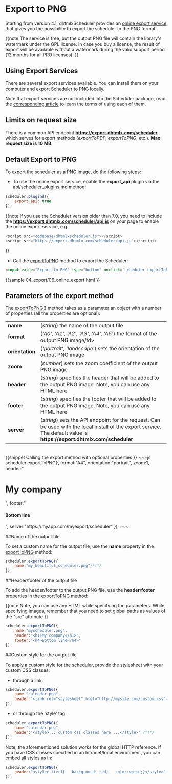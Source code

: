 Export to PNG
===========================

Starting from version 4.1, dhtmlxScheduler provides an [online export service](png.md#defaultexporttopng)
that gives you the possibility to export the scheduler to the PNG format. 

{{note
The service is free, but the output PNG file will contain the library's watermark under the GPL license. In case you buy a license, the result of export will be available without a watermark
during the valid support period (12 months for all PRO licenses).
}}

Using Export Services
-----------------------

There are several export services available. You can install them on your computer and export Scheduler to PNG locally.

Note that export services are not included into the Scheduler package, 
read the [corresponding article](https://dhtmlx.com/docs/products/dhtmlxScheduler/export.shtml) to learn the terms of using each of them.

Limits on request size
--------------------

There is a common API endpoint **https://export.dhtmlx.com/scheduler** which serves for export methods (*exportToPDF*, *exportToPNG*, etc.). **Max request size is 10 MB**.


Default Export to PNG
----------------------

To export the scheduler as a PNG image, do the following steps:

- To use the online export service, enable the <b>export_api</b> plugin via the api/scheduler_plugins.md method:

~~~js
scheduler.plugins({
  	export_api: true
});
~~~

{{note If you use the Scheduler version older than 7.0, you need to include the **https://export.dhtmlx.com/scheduler/api.js** on your page to enable the online export service, e.g.:

~~~js
<script src="codebase/dhtmlxscheduler.js"></script>
<script src="https://export.dhtmlx.com/scheduler/api.js"></script>
~~~
}}

- Call the <a href="#parametersoftheexportmethods">exportToPNG</a> method to export the Scheduler: 

~~~html
<input value="Export to PNG" type="button" onclick='scheduler.exportToPNG()'>/*!*/

~~~

{{sample
04_export/06_online_export.html
}}

Parameters of the export method
----------------------------------------------------------

The [exportToPNG()](api/scheduler_exporttopng.md) method takes as a parameter an object with a number of properties (all the properties are optional):

<table class="webixdoc_links">
	<tbody>
    	<tr>
			<td class="webixdoc_links0"><b>name</b></td>
			<td>(<i>string</i>) the name of the output file</td>
		</tr>
       <tr>
			<td class="webixdoc_links0"><b>format</b></td>
			<td>(<i>'A0', 'A1', 'A2', 'A3', 'A4', 'A5'</i>) the format of the output PNG image/td>
		</tr>
        <tr>
			<td class="webixdoc_links0"><b>orientation</b></td>
			<td>(<i>'portrait', 'landscape'</i>) sets the orientation of the output PNG image</td>
		</tr>        
        <tr>
			<td class="webixdoc_links0"><b>zoom</b></td>
			<td>(<i>number</i>) sets the zoom coefficient of the output PNG image</td>
		</tr>
        <tr>
			<td class="webixdoc_links0"><b>header</b></td>
			<td>(<i>string</i>) specifies the header that will be added to the output PNG image. Note, you can use any HTML here</td>
		</tr>
        <tr>
			<td class="webixdoc_links0"><b>footer</b></td>
			<td>(<i>string</i>) specifies the footer that will be added to the output PNG image. Note, you can use any HTML here</td>
		</tr>
        <tr>
			<td class="webixdoc_links0"><b>server</b></td>
			<td>(<i>string</i>) sets the API endpoint for the request. Can be used with the local install of the export service. The default value is <strong>https://export.dhtmlx.com/scheduler</strong></td>
		</tr>
    </tbody>
</table>
<br>
{{snippet
Calling the export method with optional properties
}}
~~~js
scheduler.exportToPNG({
	format:"A4",
	orientation:"portrait",
	zoom:1,
    header:"<h1>My company</h1>",
    footer:"<h4>Bottom line</h4>",
    server:"https://myapp.com/myexport/scheduler"
});
~~~


##Name of the output file

To set a custom name for the output file, use the **name** property in the 
[exportToPNG](png.md#parametersoftheexportmethod) method:

~~~js
scheduler.exportToPNG({
	name:"my_beautiful_scheduler.png"/*!*/
});
~~~



##Header/footer of the output file

To add the header/footer to the output PNG file, use the **header**/**footer** properties in the 
[exportToPNG](png.md#parametersoftheexportmethod) method:

{{note
Note, you can use any HTML while specifying the parameters. While specifying images, remember that you need to set global paths as values of the "src" attribute
}}

~~~js
scheduler.exportToPNG({
    name:"myscheduler.png",
    header:"<h1>My company</h1>",
    footer:"<h4>Bottom line</h4>"
});
~~~


##Custom style for the output file

To apply a custom style for the scheduler, provide the stylesheet with your custom CSS classes:

- through a link:

~~~js
scheduler.exportToPNG({
    name:"calendar.png",
    header:'<link rel="stylesheet" href="http://mysite.com/custom.css">' /*!*/
});
~~~

- or through the 'style' tag:

~~~js
scheduler.exportToPNG({
    name:"calendar.png",
    header:'<style>... custom css classes here ...</style>' /*!*/
});
~~~

Note, the aforementioned solution works for the global HTTP reference. If you have CSS classes specified in an Intranet/local environment, you can embed all styles as in:

~~~js
scheduler.exportToPNG({
	header:"<style>.tier1{   background: red;   color:white;}</style>"
});
~~~

